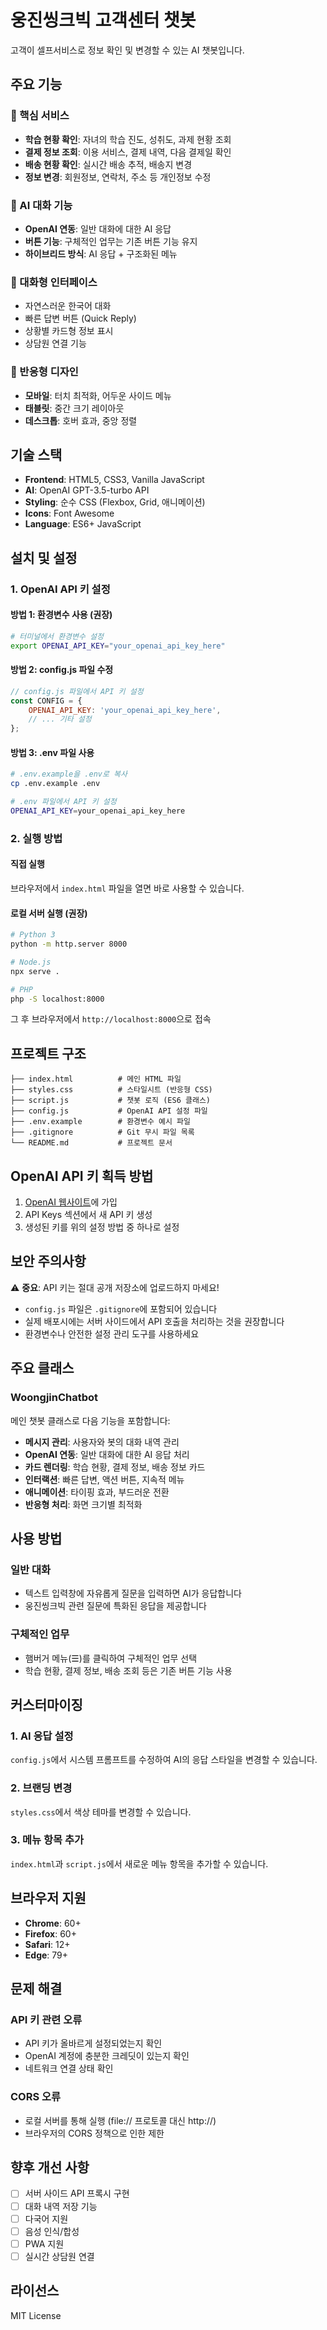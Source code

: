 # 웅진씽크빅 고객센터 챗봇

고객이 셀프서비스로 정보 확인 및 변경할 수 있는 AI 챗봇입니다.

## 주요 기능

### 🎯 핵심 서비스
- **학습 현황 확인**: 자녀의 학습 진도, 성취도, 과제 현황 조회
- **결제 정보 조회**: 이용 서비스, 결제 내역, 다음 결제일 확인
- **배송 현황 확인**: 실시간 배송 추적, 배송지 변경
- **정보 변경**: 회원정보, 연락처, 주소 등 개인정보 수정

### 🤖 AI 대화 기능
- **OpenAI 연동**: 일반 대화에 대한 AI 응답
- **버튼 기능**: 구체적인 업무는 기존 버튼 기능 유지
- **하이브리드 방식**: AI 응답 + 구조화된 메뉴

### 💬 대화형 인터페이스
- 자연스러운 한국어 대화
- 빠른 답변 버튼 (Quick Reply)
- 상황별 카드형 정보 표시
- 상담원 연결 기능

### 📱 반응형 디자인
- **모바일**: 터치 최적화, 어두운 사이드 메뉴
- **태블릿**: 중간 크기 레이아웃
- **데스크톱**: 호버 효과, 중앙 정렬

## 기술 스택

- **Frontend**: HTML5, CSS3, Vanilla JavaScript
- **AI**: OpenAI GPT-3.5-turbo API
- **Styling**: 순수 CSS (Flexbox, Grid, 애니메이션)
- **Icons**: Font Awesome
- **Language**: ES6+ JavaScript

## 설치 및 설정

### 1. OpenAI API 키 설정

#### 방법 1: 환경변수 사용 (권장)
```bash
# 터미널에서 환경변수 설정
export OPENAI_API_KEY="your_openai_api_key_here"
```

#### 방법 2: config.js 파일 수정
```javascript
// config.js 파일에서 API 키 설정
const CONFIG = {
    OPENAI_API_KEY: 'your_openai_api_key_here',
    // ... 기타 설정
};
```

#### 방법 3: .env 파일 사용
```bash
# .env.example을 .env로 복사
cp .env.example .env

# .env 파일에서 API 키 설정
OPENAI_API_KEY=your_openai_api_key_here
```

### 2. 실행 방법

#### 직접 실행
브라우저에서 `index.html` 파일을 열면 바로 사용할 수 있습니다.

#### 로컬 서버 실행 (권장)
```bash
# Python 3
python -m http.server 8000

# Node.js
npx serve .

# PHP
php -S localhost:8000
```

그 후 브라우저에서 `http://localhost:8000`으로 접속

## 프로젝트 구조

```
├── index.html          # 메인 HTML 파일
├── styles.css          # 스타일시트 (반응형 CSS)
├── script.js           # 챗봇 로직 (ES6 클래스)
├── config.js           # OpenAI API 설정 파일
├── .env.example        # 환경변수 예시 파일
├── .gitignore          # Git 무시 파일 목록
└── README.md           # 프로젝트 문서
```

## OpenAI API 키 획득 방법

1. [OpenAI 웹사이트](https://platform.openai.com/)에 가입
2. API Keys 섹션에서 새 API 키 생성
3. 생성된 키를 위의 설정 방법 중 하나로 설정

## 보안 주의사항

⚠️ **중요**: API 키는 절대 공개 저장소에 업로드하지 마세요!

- `config.js` 파일은 `.gitignore`에 포함되어 있습니다
- 실제 배포시에는 서버 사이드에서 API 호출을 처리하는 것을 권장합니다
- 환경변수나 안전한 설정 관리 도구를 사용하세요

## 주요 클래스

### WoongjinChatbot
메인 챗봇 클래스로 다음 기능을 포함합니다:

- **메시지 관리**: 사용자와 봇의 대화 내역 관리
- **OpenAI 연동**: 일반 대화에 대한 AI 응답 처리
- **카드 렌더링**: 학습 현황, 결제 정보, 배송 정보 카드
- **인터랙션**: 빠른 답변, 액션 버튼, 지속적 메뉴
- **애니메이션**: 타이핑 효과, 부드러운 전환
- **반응형 처리**: 화면 크기별 최적화

## 사용 방법

### 일반 대화
- 텍스트 입력창에 자유롭게 질문을 입력하면 AI가 응답합니다
- 웅진씽크빅 관련 질문에 특화된 응답을 제공합니다

### 구체적인 업무
- 햄버거 메뉴(☰)를 클릭하여 구체적인 업무 선택
- 학습 현황, 결제 정보, 배송 조회 등은 기존 버튼 기능 사용

## 커스터마이징

### 1. AI 응답 설정
`config.js`에서 시스템 프롬프트를 수정하여 AI의 응답 스타일을 변경할 수 있습니다.

### 2. 브랜딩 변경
`styles.css`에서 색상 테마를 변경할 수 있습니다.

### 3. 메뉴 항목 추가
`index.html`과 `script.js`에서 새로운 메뉴 항목을 추가할 수 있습니다.

## 브라우저 지원

- **Chrome**: 60+
- **Firefox**: 60+
- **Safari**: 12+
- **Edge**: 79+

## 문제 해결

### API 키 관련 오류
- API 키가 올바르게 설정되었는지 확인
- OpenAI 계정에 충분한 크레딧이 있는지 확인
- 네트워크 연결 상태 확인

### CORS 오류
- 로컬 서버를 통해 실행 (file:// 프로토콜 대신 http://)
- 브라우저의 CORS 정책으로 인한 제한

## 향후 개선 사항

- [ ] 서버 사이드 API 프록시 구현
- [ ] 대화 내역 저장 기능
- [ ] 다국어 지원
- [ ] 음성 인식/합성
- [ ] PWA 지원
- [ ] 실시간 상담원 연결

## 라이선스

MIT License